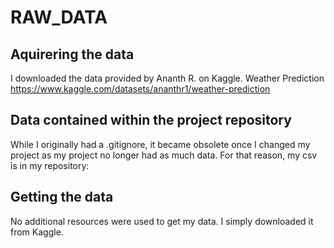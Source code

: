 # RAW_DATA
## Aquirering the data
I downloaded the data provided by Ananth R. on Kaggle. Weather Prediction
https://www.kaggle.com/datasets/ananthr1/weather-prediction

## Data contained within the project repository
While I originally had a .gitignore, it became obsolete once I changed my project as my project no longer had as much data. For that reason, my csv is in my repository:

## Getting the data
No additional resources were used to get my data. I simply downloaded it from Kaggle. 
